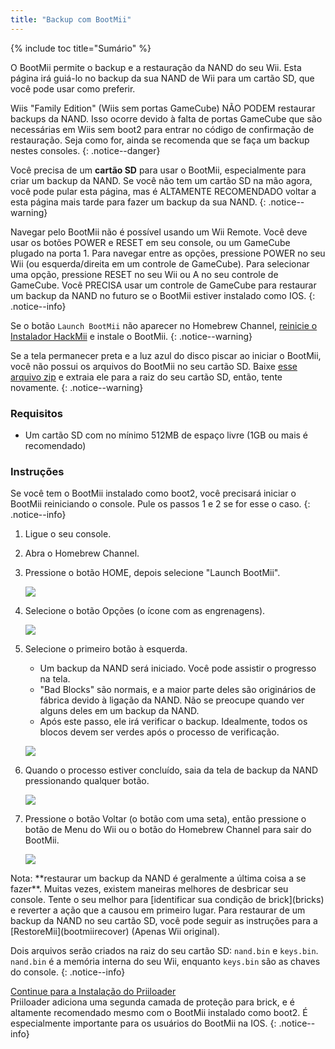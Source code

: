 ```yaml
---
title: "Backup com BootMii"
---
```


{% include toc title="Sumário" %}

O BootMii permite o backup e a restauração da NAND do seu Wii. Esta página irá guiá-lo no backup da sua NAND de Wii para um cartão SD, que você pode usar como preferir.

Wiis "Family Edition" (Wiis sem portas GameCube) NÃO PODEM restaurar backups da NAND. Isso ocorre devido à falta de portas GameCube que são necessárias em Wiis sem boot2 para entrar no código de confirmação de restauração. Seja como for, ainda se recomenda que se faça um backup nestes consoles.
{: .notice--danger}

Você precisa de um **cartão SD** para usar o BootMii, especialmente para criar um backup da NAND. Se você não tem um cartão SD na mão agora, você pode pular esta página, mas é ALTAMENTE RECOMENDADO voltar a esta página mais tarde para fazer um backup da sua NAND.
{: .notice--warning}

Navegar pelo BootMii não é possível usando um Wii Remote. Você deve usar os botões POWER e RESET em seu console, ou um GameCube plugado na porta 1. Para navegar entre as opções, pressione POWER no seu Wii (ou esquerda/direita em um controle de GameCube). Para selecionar uma opção, pressione RESET no seu Wii ou A no seu controle de GameCube. Você PRECISA usar um controle de GameCube para restaurar um backup da NAND no futuro se o BootMii estiver instalado como IOS.
{: .notice--info}

Se o botão `Launch BootMii` não aparecer no Homebrew Channel, [reinicie o Instalador HackMii](hackmii) e instale o BootMii.
{: .notice--warning}

Se a tela permanecer preta e a luz azul do disco piscar ao iniciar o BootMii, você não possui os arquivos do BootMii no seu cartão SD. Baixe [esse arquivo zip](https://static.hackmii.com/bootmii_sd_files.zip) e extraia ele para a raiz do seu cartão SD, então, tente novamente.
{: .notice--warning}

### Requisitos

* Um cartão SD com no mínimo 512MB de espaço livre (1GB ou mais é recomendado)

### Instruções

Se você tem o BootMii instalado como boot2, você precisará iniciar o BootMii reiniciando o console. Pule os passos 1 e 2 se for esse o caso.
{: .notice--info}

1. Ligue o seu console.
1. Abra o Homebrew Channel.
1. Pressione o botão HOME, depois selecione "Launch BootMii".

    ![](/images/bootmii/BootMii_Main.png)

1. Selecione o botão Opções (o ícone com as engrenagens).

    ![](/images/bootmii/BootMii_Gears_Icon.png)

1. Selecione o primeiro botão à esquerda.
    + Um backup da NAND será iniciado. Você pode assistir o progresso na tela.
    + "Bad Blocks" são normais, e a maior parte deles são originários de fábrica devido à ligação da NAND. Não se preocupe quando ver alguns deles em um backup da NAND.
    + Após este passo, ele irá verificar o backup. Idealmente, todos os blocos devem ser verdes após o processo de verificação.

    ![](/images/bootmii/BootMii_Green_Arrow.png)

1. Quando o processo estiver concluído, saia da tela de backup da NAND pressionando qualquer botão.

    ![](/images/bootmii/BootMii_NAND_Backup.png)

1. Pressione o botão Voltar (o botão com uma seta), então pressione o botão de Menu do Wii ou o botão do Homebrew Channel para sair do BootMii.

    ![](/images/bootmii/BootMii_Return_Arrow.png)

<div id="restore-notice" class="notice" markdown="1">
Nota: **restaurar um backup da NAND é geralmente a última coisa a se fazer**. Muitas vezes, existem maneiras melhores de desbricar seu console.
Tente o seu melhor para [identificar sua condição de brick](bricks) e reverter a ação que a causou em primeiro lugar.
Para restaurar de um backup da NAND no seu cartão SD, você pode seguir as instruções para a [RestoreMii](bootmiirecover) (Apenas Wii original).
</div>

Dois arquivos serão criados na raiz do seu cartão SD: `nand.bin` e `keys.bin`. `nand.bin` é a memória interna do seu Wii, enquanto `keys.bin` são as chaves do console.
{: .notice--info}

[Continue para a Instalação do Priiloader](priiloader)<br> Priiloader adiciona uma segunda camada de proteção para brick, e é altamente recomendado mesmo com o BootMii instalado como boot2. É especialmente importante para os usuários do BootMii na IOS.
{: .notice--info}